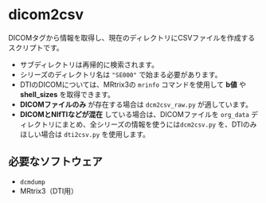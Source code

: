 # dicom2csv

DICOMタグから情報を取得し、現在のディレクトリにCSVファイルを作成するスクリプトです。  

- サブディレクトリは再帰的に検索されます。  
- シリーズのディレクトリ名は `"SE000"` で始まる必要があります。  
- DTIのDICOMについては、MRtrix3の `mrinfo` コマンドを使用して **b値** や **shell_sizes** を取得できます。  
- **DICOMファイルのみ** が存在する場合は `dcm2csv_raw.py` が適しています。  
- **DICOMとNIfTIなどが混在** している場合は、DICOMファイルを `org_data` ディレクトリにまとめ、全シリーズの情報を使うには`dcm2csv.py` を、DTIのみほしい場合は `dti2csv.py` を使用します。

## 必要なソフトウェア
- `dcmdump`  
- MRtrix3（DTI用）  
